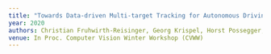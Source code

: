 ```yaml
---
title: "Towards Data-driven Multi-target Tracking for Autonomous Driving"
year: 2020
authors: Christian Fruhwirth-Reisinger, Georg Krispel, Horst Possegger, Horst Bischof
venue: In Proc. Computer Vision Winter Workshop (CVWW)
---
```

